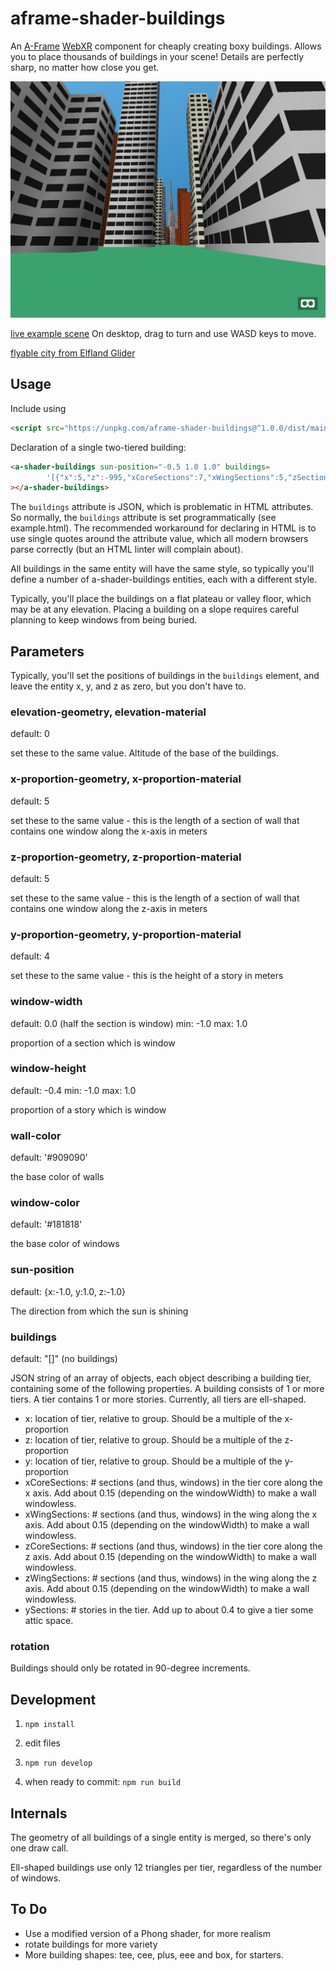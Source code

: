 aframe-shader-buildings
===

An [A-Frame](https://aframe.io) [WebXR](https://webvr.info/) component for cheaply creating boxy buildings.
Allows you to place thousands of buildings in your scene!
Details are perfectly sharp, no matter how close you get.

![sample screenshot](sample.png)

[live example scene](https://dougreeder.github.io/aframe-shader-buildings/example.html)
On desktop, drag to turn and use WASD keys to move. 

[flyable city from Elfland Glider](https://elfland-glider.surge.sh/city/)

Usage
---

Include using 
```html
<script src="https://unpkg.com/aframe-shader-buildings@^1.0.0/dist/main.js"></script>
```


Declaration of a single two-tiered building:
```html
<a-shader-buildings sun-position="-0.5 1.0 1.0" buildings=
		'[{"x":5,"z":-995,"xCoreSections":7,"xWingSections":5,"zSections":12,"zWingSections":5,"ySections":30},{"x":0,"z":-1000,"y":120,"xCoreSections":5,"xWingSections":4,"zSections":9,"zWingSections":4,"ySections":30}]'
></a-shader-buildings>
```
The `buildings` attribute is JSON, which is problematic in HTML attributes.  
So normally, the `buildings` attribute is set programmatically (see example.html).
The recommended workaround for declaring in HTML is 
to use single quotes around the attribute value, which all modern browsers parse correctly 
(but an HTML linter will complain about).

All buildings in the same entity will have the same style, so typically you'll define a number of a-shader-buildings
entities, each with a different style.

Typically, you'll place the buildings on a flat plateau or valley floor, which may be at any elevation.
Placing a building on a slope requires careful planning to keep windows from being buried.


Parameters 
---
Typically, you'll set the positions of buildings in the `buildings` element, and leave the entity x, y, and z as zero, but you don't have to.

### elevation-geometry, elevation-material
default: 0

set these to the same value. Altitude of the base of the buildings.


### x-proportion-geometry, x-proportion-material
default: 5

set these to the same value - this is the length of a section of wall that contains one window along the x-axis in meters


### z-proportion-geometry, z-proportion-material
default: 5

set these to the same value - this is the length of a section of wall that contains one window along the z-axis in meters

### y-proportion-geometry, y-proportion-material
default: 4

set these to the same value - this is the height of a story in meters

### window-width
default: 0.0 (half the section is window)
min: -1.0
max: 1.0

proportion of a section which is window

### window-height
default: -0.4
min: -1.0
max: 1.0

proportion of a story which is window

### wall-color
default: '#909090'

the base color of walls

### window-color
default: '#181818'

the base color of windows

### sun-position
default: {x:-1.0, y:1.0, z:-1.0}

The direction from which the sun is shining

### buildings
default: "[]" (no buildings)

JSON string of an array of objects, each object describing a building tier, containing some of the following properties.
A building consists of 1 or more tiers.  A tier contains 1 or more stories. 
Currently, all tiers are ell-shaped.

* x: location of tier, relative to group. Should be a multiple of the x-proportion
* z: location of tier, relative to group. Should be a multiple of the z-proportion
* y: location of tier, relative to group. Should be a multiple of the y-proportion
* xCoreSections: # sections (and thus, windows) in the tier core along the x axis. Add about 0.15 (depending on the windowWidth) to make a wall windowless.
* xWingSections: # sections (and thus, windows) in the wing along the x axis. Add about 0.15 (depending on the windowWidth) to make a wall windowless.
* zCoreSections: # sections (and thus, windows) in the tier core along the z axis. Add about 0.15 (depending on the windowWidth) to make a wall windowless.
* zWingSections: # sections (and thus, windows) in the wing along the z axis. Add about 0.15 (depending on the windowWidth) to make a wall windowless.
* ySections: # stories in the tier. Add up to about 0.4 to give a tier some attic space.


### rotation
Buildings should only be rotated in 90-degree increments.


Development
---
1. `npm install`

2. edit files

3. `npm run develop`

4. when ready to commit:
`npm run build`


Internals
---
The geometry of all buildings of a single entity is merged, so there's only one draw call.

Ell-shaped buildings use only 12 triangles per tier, regardless of the number of windows.




To Do
---

* Use a modified version of a Phong shader, for more realism
* rotate buildings for more variety
* More building shapes: tee, cee, plus, eee and box, for starters.
